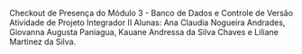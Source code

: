 Checkout de Presença do Módulo 3 - Banco de Dados e Controle de Versão
Atividade de Projeto Integrador II 
Alunas: Ana Claudia Nogueira Andrades, Giovanna Augusta Paniagua, Kauane
Andressa da Silva Chaves e Liliane Martinez da Silva.


